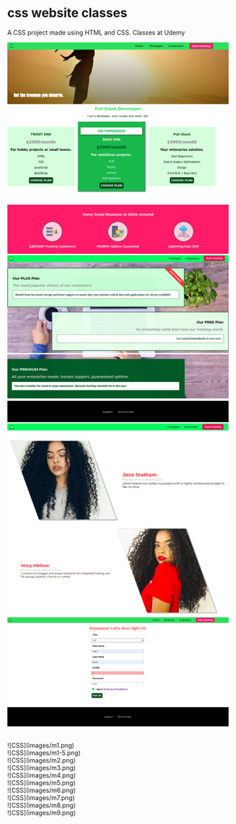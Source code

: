 # css website classes

A CSS project made using HTML and CSS.
Classes at Udemy

![CSS](images/1.png)
![CSS](images/2.png)
![CSS](images/3.png)
![CSS](images/4.png)
![CSS](images/5.png)
![CSS](images/6.png)
![CSS](images/7.png)
![CSS](images/8.png)

<br>
![CSS](images/m1.png)
<br>
![CSS](images/m1-5.png)
<br>
![CSS](images/m2.png)
<br>
![CSS](images/m3.png)
<br>
![CSS](images/m4.png)
<br>
![CSS](images/m5.png)
<br>
![CSS](images/m6.png)
<br>
![CSS](images/m7.png)
<br>
![CSS](images/m8.png)
<br>
![CSS](images/m9.png)